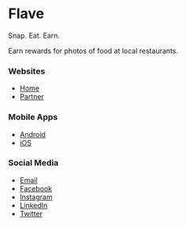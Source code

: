 # Flave

Snap. Eat. Earn.

Earn rewards for photos of food at local restaurants.

### Websites
- [Home](https://flave.app/)
- [Partner](https://partner.flave.app)

### Mobile Apps
- [Android](https://play.google.com/store/apps/details?id=com.flave.android)
- [iOS](https://apps.apple.com/us/app/flave-app/id1485077249)

### Social Media
- [Email](mailto:info@flave.app)
- [Facebook](https://www.facebook.com/FlaveApp)
- [Instagram](https://www.instagram.com/flaveapp)
- [LinkedIn](https://www.linkedin.com/company/flaveapp)
- [Twitter](https://twitter.com/FlaveApp)
